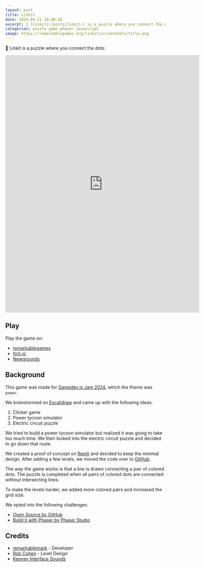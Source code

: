 ```yaml
---
layout: post
title: Linkit
date: 2024-04-21 18:48:28
excerpt: 🔴 [Linkit](/posts/linkit/) is a puzzle where you connect the dots.
categories: puzzle game phaser javascript
image: https://remarkablegames.org/linkit/screenshots/title.png
---
```


🔴 Linkit is a puzzle where you connect the dots:

<iframe src="https://remarkablegames.org/linkit/" frameBorder="0" width="610" height="810" style="display: block; margin: 0 auto;"></iframe>

## Play

Play the game on:

- [remarkablegames](https://remarkablegames.org/linkit/)
- [Itch.io](https://remarkablegames.itch.io/linkit)
- [Newgrounds](https://www.newgrounds.com/portal/view/930960)

## Background

This game was made for [Gamedev.js Jam 2024](https://itch.io/jam/gamedevjs-2024), which the theme was `power`.

We brainstormed on [Excalidraw](https://excalidraw.com/#json=kdRfqSm9UoL0cEQ8MPRNo,mMrxHx-OPwRogYySd-1PqQ) and came up with the following ideas:

1. Clicker game
2. Power tycoon simulator
3. Electric circuit puzzle

We tried to build a power tycoon simulator but realized it was going to take too much time. We then looked into the electric circuit puzzle and decided to go down that route.

We created a proof of concept on [Replit](https://replit.com/@remarkablemark/Linkit) and decided to keep the minimal design. After adding a few levels, we moved the code over to [GitHub](https://github.com/remarkablegames/linkit).

The way the game works is that a line is drawn connecting a pair of colored dots. The puzzle is completed when all pairs of colored dots are connected without intersecting lines.

To make the levels harder, we added more colored pairs and increased the grid size.

We opted into the following challenges:

- [Open Source by GitHub](https://gamedevjs.com/jam/2024/#challenge-opensource)
- [Build it with Phaser by Phaser Studio](https://gamedevjs.com/jam/2024/#challenge-phaser)

## Credits

- [remarkablemark](https://github.com/remarkablemark) - Developer
- [Rob Cohen](https://github.com/rmacohen) - Level Design
- [Kenney Interface Sounds](https://kenney.nl/assets/interface-sounds)
